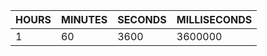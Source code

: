 | HOURS | MINUTES | SECONDS | MILLISECONDS |
| ----- | ------- | ------- | ------------ |
|     1 |      60 |    3600 |      3600000 |
